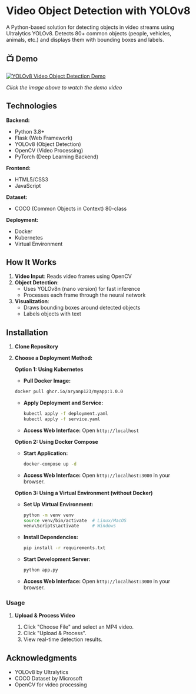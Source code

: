 # Video Object Detection with YOLOv8

A Python-based solution for detecting objects in video streams using Ultralytics YOLOv8. Detects 80+ common objects (people, vehicles, animals, etc.) and displays them with bounding boxes and labels.

## 📺 Demo 

[![YOLOv8 Video Object Detection Demo](https://img.youtube.com/vi/t55-aXkhzfQ/0.jpg)](https://youtu.be/t55-aXkhzfQ)

*Click the image above to watch the demo video*


## Technologies

**Backend:**

* Python 3.8+
* Flask (Web Framework)
* YOLOv8 (Object Detection)
* OpenCV (Video Processing)
* PyTorch (Deep Learning Backend)

**Frontend:**

* HTML5/CSS3
* JavaScript

**Dataset:**

* COCO (Common Objects in Context) 80-class

**Deployment:**

* Docker 
* Kubernetes
* Virtual Environment


## How It Works
1. **Video Input**: Reads video frames using OpenCV
2. **Object Detection**:
   - Uses YOLOv8n (nano version) for fast inference
   - Processes each frame through the neural network
3. **Visualization**:
   - Draws bounding boxes around detected objects
   - Labels objects with text


## Installation

1. **Clone Repository**

2. **Choose a Deployment Method:**

   **Option 1: Using Kubernetes**

   * **Pull Docker Image:**
   ```bash
   docker pull ghcr.io/aryanp123/myapp:1.0.0
   ```

   * **Apply Deployment and Service:**
     ```bash
     kubectl apply -f deployment.yaml
     kubectl apply -f service.yaml
     ```

   * **Access Web Interface:** Open `http://localhost`


   **Option 2: Using Docker Compose**

   * **Start Application:**
     ```bash
     docker-compose up -d
     ```

   * **Access Web Interface:** Open `http://localhost:3000` in your browser.

   **Option 3: Using a Virtual Environment (without Docker)**

   * **Set Up Virtual Environment:**
     ```bash
     python -m venv venv
     source venv/bin/activate  # Linux/MacOS
     venv\Scripts\activate     # Windows
     ```

   * **Install Dependencies:**
     ```bash
     pip install -r requirements.txt
     ```

   * **Start Development Server:**
     ```bash
     python app.py
     ```

   * **Access Web Interface:** Open `http://localhost:3000` in your browser.

### Usage

1. **Upload & Process Video**

   1. Click "Choose File" and select an MP4 video.
   2. Click "Upload & Process".
   3. View real-time detection results.


## Acknowledgments
- YOLOv8 by Ultralytics
- COCO Dataset by Microsoft
- OpenCV for video processing
